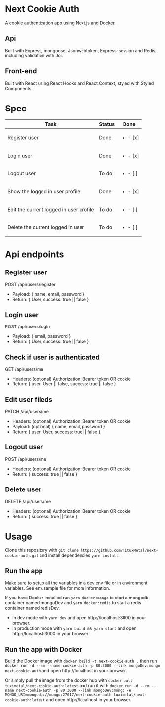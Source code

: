 # Next Cookie Auth

A cookie authentication app using Next.js and Docker.

## Api

Built with Express, mongoose, Jsonwebtoken, Express-session and Redis, including validation with Joi.

## Front-end

Built with React using React Hooks and React Context, styled with Styled Components.

# Spec

| Task                                    | Status | Done                      |
| --------------------------------------- | ------ | ------------------------- |
| Register user                           | Done   | <ul><li> - [x] </li></ul> |
| Login user                              | Done   | <ul><li> - [x] </li></ul> |
| Logout user                             | To do  | <ul><li> - [ ] </li></ul> |
| Show the logged in user profile         | Done   | <ul><li> - [x] </li></ul> |
| Edit the current logged in user profile | To do  | <ul><li> - [ ] </li></ul> |
| Delete the current logged in user       | To do  | <ul><li> - [ ] </li></ul> |

# Api endpoints

## Register user

POST /api/users/register

- Payload: { name, email, password }
- Return: { User, success: true || false }

## Login user

POST /api/users/login

- Payload: { email, password }
- Return: { User, success: true || false }

## Check if user is authenticated

GET /api/users/me

- Headers: (optional) Authorization: Bearer token OR cookie
- Return: { user: User || false, success: true || false }

## Edit user fileds

PATCH /api/users/me

- Headers: (optional) Authorization: Bearer token OR cookie
- Payload: (optional) { name, email, password }
- Return: { user: User, success: true || false }

## Logout user

POST /api/users/me

- Headers: (optional) Authorization: Bearer token OR cookie
- Return: { success: true || false }

## Delete user

DELETE /api/users/me

- Headers: (optional) Authorization: Bearer token OR cookie
- Return: { success: true || false }

# Usage

Clone this repository with `git clone https://github.com/TituxMetal/next-cookie-auth.git` and install dependencies `yarn install`.

## Run the app

Make sure to setup all the variables in a dev.env file or in environment variables. See env.sample file for more information.

If you have Docker installed run `yarn docker:mongo` to start a mongodb container named mongoDev and `yarn docker:redis` to start a redis container named redisDev.

- in dev mode with `yarn dev` and open http://localhost:3000 in your browser.
- in production mode with `yarn build && yarn start` and open http://localhost:3000 in your browser

## Run the app with Docker

Build the Docker image with `docker build -t next-cookie-auth .` then run `docker run -d --rm --name cookie-auth -p 80:3000 --link mongoDev:mongo next-cookie-auth` and open http://localhost in your browser.

Or simply pull the image from the docker hub with `docker pull tuximetal/next-cookie-auth:latest` and run it with `docker run -d --rm --name next-cookie-auth -p 80:3000 --link mongoDev:mongo -e MONGO_URI=mongodb://mongo:27017/next-cookie-auth tuximetal/next-cookie-auth:latest` and open http://localhost in your browser.

